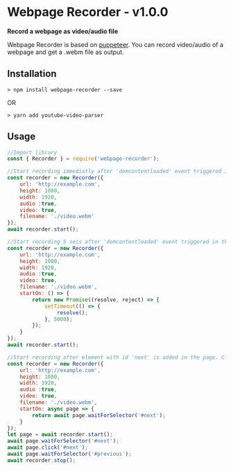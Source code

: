 # Webpage Recorder - v1.0.0
**Record a webpage as video/audio file**

Webpage Recorder is based on [puppeteer](https://github.com/GoogleChrome/puppeteer).  You can record video/audio of a webpage and get a .webm file as output.

## Installation

`> npm install webpage-recorder --save`

OR

`> yarn add youtube-video-parser`

## Usage

```js
//Import library
const { Recorder } = require('webpage-recorder');

//Start recording immediatly after 'domcontentloaded' event triggered in the webpage
const recorder = new Recorder({
    url: 'http://example.com',
    height: 1080,
    width: 1920,
    audio :true,
    video: true,
    filename: './video.webm'
});
await recorder.start();

//Start recording 5 secs after 'domcontentloaded' event triggered in the webpage
const recorder = new Recorder({
    url: 'http://example.com',
    height: 1080,
    width: 1920,
    audio :true,
    video: true,
    filename: './video.webm',
    startOn: () => {
        return new Promise((resolve, reject) => {
            setTimeout(() => {
                resolve();
            }, 5000);
        });
    }
});
await recorder.start();

//Start recording after element with id 'next' is added in the page. Click on it and stop the recording after element with id 'previous' appears
const recorder = new Recorder({
    url: 'http://example.com',
    height: 1080,
    width: 1920,
    audio :true,
    video: true,
    filename: './video.webm',
    startOn: async page => {
        return await page.waitForSelector('#next');
    }
});
let page = await recorder.start();
await page.waitForSelector('#next');
await page.click('#next');
await page.waitForSelector('#previous');
await recorder.stop();

```